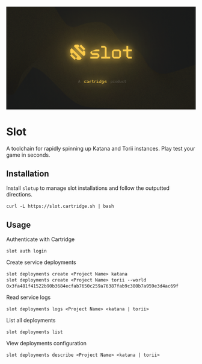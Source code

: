 ![Slot Cover Image](.github/cover.png)

# Slot

A toolchain for rapidly spinning up Katana and Torii instances. Play test your game in seconds.

## Installation

Install `slotup` to manage slot installations and follow the outputted directions.
```
curl -L https://slot.cartridge.sh | bash
```

## Usage

Authenticate with Cartridge
```
slot auth login
```

Create service deployments
```
slot deployments create <Project Name> katana
slot deployments create <Project Name> torii --world 0x3fa481f41522b90b3684ecfab7650c259a76387fab9c380b7a959e3d4ac69f
```

Read service logs
```
slot deployments logs <Project Name> <katana | torii>
```

List all deployments
```
slot deployments list
```

View deployments configuration
```
slot deployments describe <Project Name> <katana | torii>
```